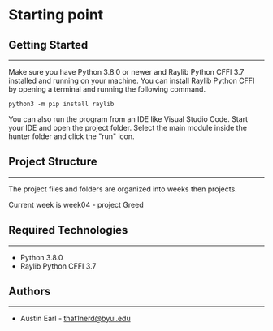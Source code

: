 # Starting point
## Getting Started
---
Make sure you have Python 3.8.0 or newer and Raylib Python CFFI 3.7 installed and running on your machine. You can install Raylib Python CFFI by opening a terminal and running the following command.
```
python3 -m pip install raylib
```

You can also run the program from an IDE like Visual Studio Code. Start your IDE and open the 
project folder. Select the main module inside the hunter folder and click the "run" icon.

## Project Structure
---
The project files and folders are organized into weeks then projects.

Current week is week04 - project Greed

## Required Technologies
---
* Python 3.8.0
* Raylib Python CFFI 3.7

## Authors
---
* Austin Earl - that1nerd@byui.edu
